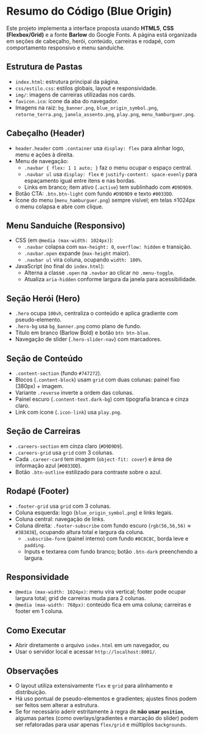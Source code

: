 
# Resumo do Código (Blue Origin)

Este projeto implementa a interface proposta usando **HTML5**, **CSS (Flexbox/Grid)** e a fonte **Barlow** do Google Fonts. A página está organizada em seções de cabeçalho, herói, conteúdo, carreiras e rodapé, com comportamento responsivo e menu sanduíche.

## Estrutura de Pastas
- `index.html`: estrutura principal da página.
- `css/estilo.css`: estilos globais, layout e responsividade.
- `img/`: imagens de carreiras utilizadas nos cards.
- `favicon.ico`: ícone da aba do navegador.
- Imagens na raiz: `bg_banner.png`, `blue_origin_symbol.png`, `retorne_terra.png`, `janela_assento.png`, `play.png`, `menu_hamburguer.png`.

## Cabeçalho (Header)
- `header.header` com `.container` usa `display: flex` para alinhar logo, menu e ações à direita.
- Menu de navegação:
  - `.navbar { flex: 1 1 auto; }` faz o menu ocupar o espaço central.
  - `.navbar ul` usa `display: flex` e `justify-content: space-evenly` para espaçamento igual entre itens e nas bordas.
  - Links em branco; item ativo (`.active`) tem sublinhado com `#D9D9D9`.
- Botão CTA: `.btn.btn-light` com fundo `#D9D9D9` e texto `#0033DD`.
- Ícone do menu (`menu_hamburguer.png`) sempre visível; em telas ≤1024px o menu colapsa e abre com clique.

## Menu Sanduíche (Responsivo)
- CSS (em `@media (max-width: 1024px)`):
  - `.navbar` colapsa com `max-height: 0`, `overflow: hidden` e transição.
  - `.navbar.open` expande (`max-height` maior).
  - `.navbar ul` vira coluna, ocupando `width: 100%`.
- JavaScript (no final do `index.html`):
  - Alterna a classe `.open` na `.navbar` ao clicar no `.menu-toggle`.
  - Atualiza `aria-hidden` conforme largura da janela para acessibilidade.

## Seção Herói (Hero)
- `.hero` ocupa `100vh`, centraliza o conteúdo e aplica gradiente com pseudo-elemento.
- `.hero-bg` usa `bg_banner.png` como plano de fundo.
- Título em branco (Barlow Bold) e botão `btn btn-blue`.
- Navegação de slider (`.hero-slider-nav`) com marcadores.

## Seção de Conteúdo
- `.content-section` (fundo `#747272`).
- Blocos (`.content-block`) usam `grid` com duas colunas: painel fixo (380px) + imagem.
- Variante `.reverse` inverte a ordem das colunas.
- Painel escuro (`.content-text.dark-bg`) com tipografia branca e cinza claro.
- Link com ícone (`.icon-link`) usa `play.png`.

## Seção de Carreiras
- `.careers-section` em cinza claro (`#D9D9D9`).
- `.careers-grid` usa `grid` com 3 colunas.
- Cada `.career-card` tem imagem (`object-fit: cover`) e área de informação azul (`#0033DD`).
- Botão `.btn-outline` estilizado para contraste sobre o azul.

## Rodapé (Footer)
- `.footer-grid` usa `grid` com 3 colunas.
- Coluna esquerda: logo (`blue_origin_symbol.png`) e links legais.
- Coluna central: navegação de links.
- Coluna direita: `.footer-subscribe` com fundo escuro (`rgb(56,56,56)` ≈ `#383838`), ocupando altura total e largura da coluna.
  - `.subscribe-form` (painel interno) com fundo `#8C8C8C`, borda leve e `padding`.
  - Inputs e textarea com fundo branco; botão `.btn-dark` preenchendo a largura.

## Responsividade
- `@media (max-width: 1024px)`: menu vira vertical; footer pode ocupar largura total; grid de carreiras muda para 2 colunas.
- `@media (max-width: 768px)`: conteúdo fica em uma coluna; carreiras e footer em 1 coluna.

## Como Executar
- Abrir diretamente o arquivo `index.html` em um navegador, ou
- Usar o servidor local e acessar `http://localhost:8001/`.

## Observações
- O layout utiliza extensivamente `flex` e `grid` para alinhamento e distribuição.
- Há uso pontual de pseudo-elementos e gradientes; ajustes finos podem ser feitos sem alterar a estrutura.
- Se for necessário aderir estritamente à regra de **não usar `position`**, algumas partes (como overlays/gradientes e marcação do slider) podem ser refatoradas para usar apenas `flex/grid` e múltiplos `backgrounds`.